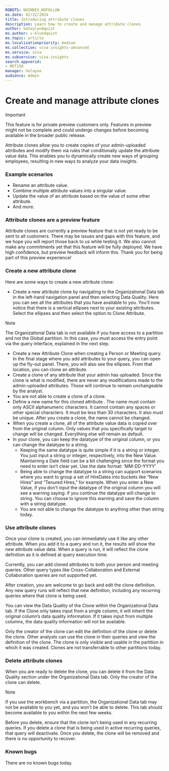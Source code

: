 ```yaml
---
ROBOTS: NOINDEX,NOFOLLOW
ms.date: 02/22/2024
title: Introducing attribute clones
description: Learn how to create and manage attribute clones
author: kateylundquist
ms.author: v-klundquist
ms.topic: article
ms.localizationpriority: medium 
ms.collection: viva-insights-advanced 
ms.service: viva 
ms.subservice: viva-insights 
search.appverid: 
- MET150 
manager: helayne
audience: Admin
---
```


# Create and manage attribute clones

>[!IMPORTANT]
> This feature is for private preview customers only. Features in preview might not be complete and could undergo changes before becoming available in the broader public release.

Attribute clones allow you to create copies of your admin-uploaded attributes and modify them via rules that conditionally update the attribute value data. This enables you to dynamically create new ways of grouping employees, resulting in new ways to analyze your data insights. 

### Example scenarios
- Rename an attribute value.
- Combine multiple attribute values into a singular value.
- Update the value of an attribute based on the value of some other attribute.
- And more.

### Attribute clones are a preview feature
Attribute clones are currently a preview feature that is not yet ready to be sent to all customers. There may be issues and gaps with this feature, and we hope you will report those back to us while testing it. We also cannot make any commitments yet that this feature will be fully deployed. We have high confidence, but preview feedback will inform this. Thank you for being part of this preview experience!

### Create a new attribute clone
Here are some ways to create a new attribute clone:

- Create a new attribute clone by navigating to the Organizational Data tab in the left-hand navigation panel and then selecting Data Quality. Here you can see all the attributes that you have available to you. You’ll now notice that there is a vertical ellipses next to your existing attributes. Select the ellipses and then select the option to Clone Attribute.

>[!Note]
> The Organizational Data tab is not available if you have access to a partition and not the Global partition. In this case, you must access the entry point via the query interface, explained in the next step.

- Create a new Attribute Clone when creating a Person or Meeting query. In the final stage where you add attributes to your query, you can open up the fly-out panel. There, you will also see the ellipses. From that location, you can clone an attribute.
- Create a clone of any attribute that your admin has uploaded. Since the clone is what is modified, there are never any modifications made to the admin-uploaded attributes. Those will continue to remain unchangeable by the analyst.
- You are not able to create a clone of a clone. 
- Define a new name for this cloned attribute . The name must contain only ASCII alphanumeric characters. It cannot contain any spaces or other special characters. It must be less than 30 characters. It also must be unique. After you create a clone, the name cannot be changed.
- When you create a clone, all of the attribute value data is copied over from the original column. Only values that you specifically target to change will be changed. Everything else will remain as default.
- In your clone, you can keep the datatype of the original column, or you can change the datatype to a string.
    - Keeping the same datatype is quite simple if it is a string or integer. You just input a string or integer, respectively, into the New Value. Maintaining a Date field can be a bit challenging since the format you need to enter isn’t clear yet. Use the date format: ‘MM-DD-YYYY’
    - Being able to change the datatype to a string can support scenarios where you want to group a set of HireDates into buckets like “New Hires” and “Tenured Hires,” for example. When you enter a New Value, if you don’t input the datatype of the original column you will see a warning saying: if you continue the datatype will change to string. You can choose to ignore this warning and save the column with a string datatype.
    - You are not able to change the datatype to anything other than string today.

### Use attribute clones
Once your clone is created, you can immediately use it like any other attribute. When you add it to a query and run it, the results will show the new attribute value data. When a query is run, it will reflect the clone definition as it is defined at query execution time.

Currently, you can add cloned attributes to both your person and meeting queries. Other query types like Cross-Collaboration and External Collaboration queries are not supported yet.

After creation, you are welcome to go back and edit the clone definition. Any new query runs will reflect that new definition, including any recurring queries where that clone is being used.

You can view the Data Quality of the Clone within the Organizational Data tab. If the Clone only takes input from a single column, it will inherit the original column’s data quality information. If it takes input from multiple columns, the data quality information will not be available.

Only the creator of the clone can edit the definition of the clone or delete the clone. Other analysts can use the clone in their queries and view the definition of the clone. The clone is only visible and usable in the partition in which it was created. Clones are not transferrable to other partitions today.

### Delete attribute clones
When you are ready to delete the clone, you can delete it from the Data Quality section under the Organizational Data tab. Only the creator of the clone can delete.

>[!Note]
> If you use the workbench via a partition, the Organizational Data tab may not be available to you yet, and you won’t be able to delete. This tab should become available to you within the next few weeks.

Before you delete, ensure that the clone isn’t being used in any recurring queries. If you delete a clone that is being used in active recurring queries, that query will deactivate. Once you delete, the clone will be removed and there is no opportunity to recover.

### Known bugs
There are no known bugs today.
